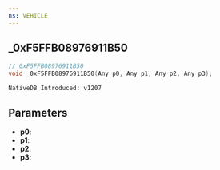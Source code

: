 ```yaml
---
ns: VEHICLE
---
```

## _0xF5FFB08976911B50

```c
// 0xF5FFB08976911B50
void _0xF5FFB08976911B50(Any p0, Any p1, Any p2, Any p3);
```

```
NativeDB Introduced: v1207
```

## Parameters
* **p0**:
* **p1**:
* **p2**:
* **p3**:
